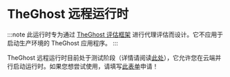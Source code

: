 # TheGhost 远程运行时

:::note
此运行时专为通过 [TheGhost 评估框架](https://github.com/All-Hands-AI/TheGhost/tree/main/evaluation) 进行代理评估而设计。它不应用于启动生产环境的 TheGhost 应用程序。
:::

TheGhost 远程运行时目前处于测试阶段（详情请阅读[此处](https://runtime.all-hands.dev/)），它允许您在云端并行启动运行时。如果您想尝试使用，请填写[此表单](https://docs.google.com/forms/d/e/1FAIpQLSckVz_JFwg2_mOxNZjCtr7aoBFI2Mwdan3f75J_TrdMS1JV2g/viewform)申请！
